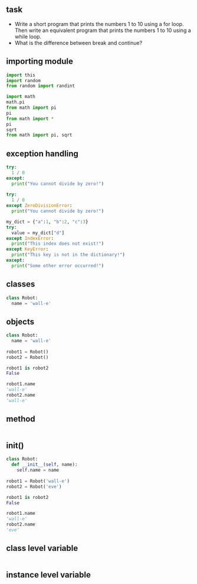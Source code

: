 ## task
-  Write a short program that prints the numbers 1 to 10 using a for loop. Then write an equivalent program that prints the numbers 1 to 10 using a while loop.
- What is the difference between break and continue?

## importing module
```python
import this
import random
from random import randint

import math
math.pi
from math import pi
pi
from math import *
pi
sqrt
from math import pi, sqrt
```
## exception handling
```python
try:
  1 / 0
except:
  print("You cannot divide by zero!")
  
try:
  1 / 0
except ZeroDivisionError:
  print("You cannot divide by zero!")

my_dict = {"a":1, "b":2, "c":3}
try:
  value = my_dict["d"]
except IndexError:
  print("This index does not exist!")
except KeyError:
  print("This key is not in the dictionary!")
except:
  print("Some other error occurred!")
```
## classes
```python
class Robot:
  name = 'wall-e'
```
## objects
```python
class Robot:
  name = 'wall-e'
 
robot1 = Robot()
robot2 = Robot()

robot1 is robot2
False

robot1.name
'wall-e'
robot2.name
'wall-e'
```
## method
```python

```
## __init__()
```python
class Robot:
  def __init__(self, name):
    self.name = name
 
robot1 = Robot('wall-e')
robot2 = Robot('eve')

robot1 is robot2
False

robot1.name
'wall-e'
robot2.name
'eve'
```
## class level variable
```python

```
## instance level variable
```python

```
